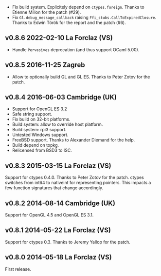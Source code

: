 
* Fix build system. Explicitely depend on `ctypes.foreign`. 
  Thanks to Etienne Millon for the patch (#29).
* Fix `Gl.debug_message_callback` raising `Ffi_stubs.CallToExpiredClosure`. 
  Thanks to Edwin Török for the report and the patch (#6).


v0.8.6 2022-02-10 La Forclaz (VS)
---------------------------------

* Handle `Pervasives` deprecation (and thus support OCaml 5.00).

v0.8.5 2016-11-25 Zagreb
------------------------

* Allow to optionally build GL and GL ES. Thanks to Peter Zotov for
  the patch.


v0.8.4 2016-06-03 Cambridge (UK)
-------------------------------

* Support for OpenGL ES 3.2
* Safe string support.
* Fix build on 32-bit platforms.
* Build system: allow to override host platform.
* Build system: rpi3 support.
* Untested Windows support.
* FreeBSD support. Thanks to Alexander Diemand for the help.
* Build depend on topkg.
* Relicensed from BSD3 to ISC.


v0.8.3 2015-03-15 La Forclaz (VS)
---------------------------------

Support for ctypes 0.4.0. Thanks to Peter Zotov for the patch. ctypes
switches from int64 to nativeint for representing pointers. This
impacts a few function signatures that change accordingly.


v0.8.2 2014-08-14 Cambridge (UK)
--------------------------------

Support for OpenGL 4.5 and OpenGL ES 3.1.


v0.8.1 2014-05-22 La Forclaz (VS)
---------------------------------

Support for ctypes 0.3. Thanks to Jeremy Yallop for the patch.


v0.8.0 2014-05-18 La Forclaz (VS)
---------------------------------

First release.
